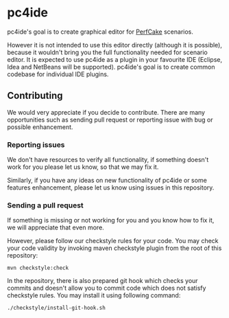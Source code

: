 # pc4ide

pc4ide's goal is to create graphical editor for [PerfCake](https://www.perfcake.org/) scenarios.

However it is not intended to use this editor directly (although it is possible), because it wouldn't bring you the full functionality needed for scenario editor. It is expected to use pc4ide as a plugin in your favourite IDE (Eclipse, Idea and NetBeans will be supported). pc4ide's goal is to create common codebase for individual IDE plugins.

## Contributing

We would very appreciate if you decide to contribute. There are many opportunities such as sending pull request or reporting issue with bug or possible enhancement.

### Reporting issues
We don't have resources to verify all functionality, if something doesn't work for you please let us know, so that we may fix it.

Similarly, if you have any ideas on new functionality of pc4ide or some features enhancement, please let us know using issues in this repository.

### Sending a pull request

If something is missing or not working for you and you know how to fix it, we will appreciate that even more.

However, please follow our checkstyle rules for your code. You may check your code validity by invoking maven checkstyle plugin from the root of this repository:

    mvn checkstyle:check

In the repository, there is also prepared git hook which checks your commits and doesn't allow you to commit code which does not satisfy checkstyle rules. You may install it using following command:

    ./checkstyle/install-git-hook.sh



